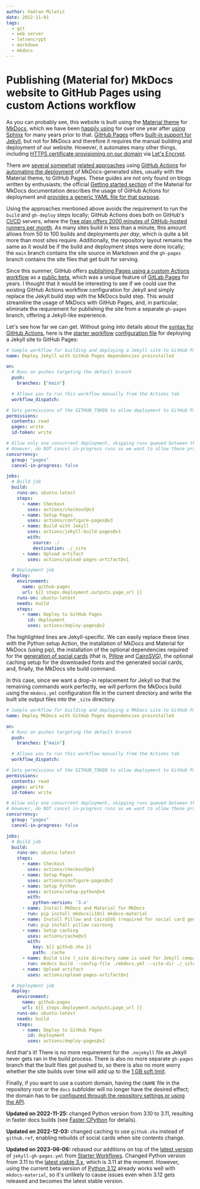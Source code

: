 ```yaml
---
author: Vedran Miletić
date: 2022-11-01
tags:
  - git
  - web server
  - letsencrypt
  - markdown
  - mkdocs
---
```


# Publishing (Material for) MkDocs website to GitHub Pages using custom Actions workflow

As you can probably see, this website is built using the [Material theme](https://squidfunk.github.io/mkdocs-material/) for [MkDocs](https://www.mkdocs.org/), which we have been [happily using](2021-08-16-markdown-vs-restructuredtext-for-teaching-materials.md) for over one year after [using Sphinx](2017-07-29-why-we-use-restructuredtext-and-sphinx-static-site-generator-for-maintaining-teaching-materials.md) for many years prior to that. [GitHub Pages](https://pages.github.com/) offers [built-in support for Jekyll](https://docs.github.com/en/pages/setting-up-a-github-pages-site-with-jekyll/about-github-pages-and-jekyll), but not for MkDocs and therefore it requires the manual building and deployment of our website. However, it automates many other things, including [HTTPS certificate provisioning on our domain](https://docs.github.com/en/pages/getting-started-with-github-pages/securing-your-github-pages-site-with-https) via [Let's Encrypt](https://letsencrypt.org/).

There are [several somewhat](https://bluegenes.github.io/mkdocs-github-actions/) [related approaches](https://github.com/Tiryoh/actions-mkdocs) using [GitHub Actions](https://github.com/features/actions) for [automating the deployment](https://github.com/marketplace/actions/deploy-mkdocs) of MkDocs-generated sites, usually with the Material theme, to GitHub Pages. These guides are not only found on blogs written by enthusiasts; the official [Getting started section](https://squidfunk.github.io/mkdocs-material/getting-started/) of the Material for MkDocs documentation describes the usage of GitHub Actions for deployment and [provides a generic YAML file for that purpose](https://squidfunk.github.io/mkdocs-material/publishing-your-site/#with-github-actions).

Using the approaches mentioned above avoids the requirement to run the `build` and `gh-deploy` steps locally; GitHub Actions does both on GitHub's [CI/CD](https://resources.github.com/ci-cd/) servers, where the [free plan offers 2000 minutes of GitHub-hosted runners per month](https://docs.github.com/en/billing/managing-billing-for-github-actions/about-billing-for-github-actions#included-storage-and-minutes). As many sites build in less than a minute, this amount allows from 50 to 100 builds and deployments *per day*, which is quite a bit more than most sites require. Additionally, the repository layout remains the same as it would be if the build and deployment steps were done locally; the `main` branch contains the site source in Markdown and the `gh-pages` branch contains the site files that get built for serving.

Since this summer, GitHub offers [publishing Pages using a custom Actions workflow](https://docs.github.com/en/pages/getting-started-with-github-pages/configuring-a-publishing-source-for-your-github-pages-site#publishing-with-a-custom-github-actions-workflow) as a [public beta](https://github.blog/changelog/2022-07-27-github-pages-custom-github-actions-workflows-beta/), which was a unique feature of [GitLab Pages](https://docs.gitlab.com/ee/user/project/pages/) for years. I thought that it would be interesting to see if we could use the existing GitHub Actions workflow configuration for Jekyll and simply replace the Jekyll build step with the MkDocs build step. This would streamline the usage of MkDocs with GitHub Pages, and, in particular, eliminate the requirement for publishing the site from a separate `gh-pages` branch, offering a Jekyll-like experience.

Let's see how far we can get. Without going into details about the [syntax for GitHub Actions](https://docs.github.com/en/actions/using-workflows/workflow-syntax-for-github-actions), here is the [starter workflow](https://github.com/actions/starter-workflows) [configuration file](https://github.com/actions/starter-workflows/blob/main/pages/jekyll-gh-pages.yml) for deploying a Jekyll site to GitHub Pages:

``` yaml hl_lines="1-2 33-37"
# Sample workflow for building and deploying a Jekyll site to GitHub Pages
name: Deploy Jekyll with GitHub Pages dependencies preinstalled

on:
  # Runs on pushes targeting the default branch
  push:
    branches: ["main"]

  # Allows you to run this workflow manually from the Actions tab
  workflow_dispatch:

# Sets permissions of the GITHUB_TOKEN to allow deployment to GitHub Pages
permissions:
  contents: read
  pages: write
  id-token: write

# Allow only one concurrent deployment, skipping runs queued between the run in-progress and latest queued.
# However, do NOT cancel in-progress runs as we want to allow these production deployments to complete.
concurrency:
  group: "pages"
  cancel-in-progress: false

jobs:
  # Build job
  build:
    runs-on: ubuntu-latest
    steps:
      - name: Checkout
        uses: actions/checkout@v3
      - name: Setup Pages
        uses: actions/configure-pages@v3
      - name: Build with Jekyll
        uses: actions/jekyll-build-pages@v1
        with:
          source: ./
          destination: ./_site
      - name: Upload artifact
        uses: actions/upload-pages-artifact@v1

  # Deployment job
  deploy:
    environment:
      name: github-pages
      url: ${{ steps.deployment.outputs.page_url }}
    runs-on: ubuntu-latest
    needs: build
    steps:
      - name: Deploy to GitHub Pages
        id: deployment
        uses: actions/deploy-pages@v2
```

The highlighted lines are Jekyll-specific. We can easily replace these lines with the Python setup Action, the installation of MkDocs and Material for MkDocs (using pip), the installation of the optional dependencies required for the [generation of social cards](https://squidfunk.github.io/mkdocs-material/setup/setting-up-social-cards/) (that is, [Pillow](https://python-pillow.org/) and [CairoSVG](https://cairosvg.org/)), the optional caching setup for the downloaded fonts and the generated social cards, and, finally, the MkDocs site build command.

In this case, since we want a drop-in replacement for Jekyll so that the remaining commands work perfectly, we will perform the MkDocs build using the `mkdocs.yml` configuration file in the current directory and write the built site output files into the `_site` directory.

``` yaml hl_lines="1-2 33-45"
# Sample workflow for building and deploying a MkDocs site to GitHub Pages
name: Deploy MkDocs with GitHub Pages dependencies preinstalled

on:
  # Runs on pushes targeting the default branch
  push:
    branches: ["main"]

  # Allows you to run this workflow manually from the Actions tab
  workflow_dispatch:

# Sets permissions of the GITHUB_TOKEN to allow deployment to GitHub Pages
permissions:
  contents: read
  pages: write
  id-token: write

# Allow only one concurrent deployment, skipping runs queued between the run in-progress and latest queued.
# However, do NOT cancel in-progress runs as we want to allow these production deployments to complete.
concurrency:
  group: "pages"
  cancel-in-progress: false

jobs:
  # Build job
  build:
    runs-on: ubuntu-latest
    steps:
      - name: Checkout
        uses: actions/checkout@v3
      - name: Setup Pages
        uses: actions/configure-pages@v3
      - name: Setup Python
        uses: actions/setup-python@v4
        with:
          python-version: '3.x'
      - name: Install MkDocs and Material for MkDocs
        run: pip install mkdocs[i18n] mkdocs-material
      - name: Install Pillow and CairoSVG (required for social card generation)
        run: pip install pillow cairosvg
      - name: Setup caching
        uses: actions/cache@v3
        with:
          key: ${{ github.sha }}
          path: .cache
      - name: Build site (_site directory name is used for Jekyll compatiblity)
        run: mkdocs build --config-file ./mkdocs.yml --site-dir ./_site
      - name: Upload artifact
        uses: actions/upload-pages-artifact@v1

  # Deployment job
  deploy:
    environment:
      name: github-pages
      url: ${{ steps.deployment.outputs.page_url }}
    runs-on: ubuntu-latest
    needs: build
    steps:
      - name: Deploy to GitHub Pages
        id: deployment
        uses: actions/deploy-pages@v2
```

And that's it! There is no more requirement for the `.nojekyll` file as Jekyll never gets ran in the build process. There is also no more separate `gh-pages` branch that the built files get pushed to, so there is also no more worry whether the site builds over time will add up to the [1 GB soft limit](https://docs.github.com/en/repositories/working-with-files/managing-large-files/about-large-files-on-github#repository-size-limits).

Finally, if you want to use a custom domain, having the `CNAME` file in the repository root or the `docs` subfolder will no longer have the desired effect; the domain has to be [configured through the repository settings or using the API](https://docs.github.com/en/pages/getting-started-with-github-pages/configuring-a-publishing-source-for-your-github-pages-site#creating-a-custom-github-actions-workflow-to-publish-your-site).

**Updated on 2022-11-25:** changed Python version from 3.10 to 3.11, resulting in faster docs builds (see [Faster CPython](https://docs.python.org/3.11/whatsnew/3.11.html#faster-cpython) for details).

**Updated on 2022-12-03:** changed caching to use `github.sha` instead of `github.ref`, enabling rebuilds of social cards when site contents change.

**Updated on 2023-06-06:** rebased our additions on top of the [latest version](https://github.com/actions/starter-workflows/blob/main/pages/jekyll-gh-pages.yml) of `jekyll-gh-pages.yml` from [Starter Workflows](https://github.com/actions/starter-workflows). Changed Python version from 3.11 to the [latest stable 3.x](https://github.com/actions/setup-python/blob/main/docs/advanced-usage.md#using-the-python-version-input), which is 3.11 at the moment. However, using the current beta version of [Python 3.12](https://docs.python.org/3.12/whatsnew/3.12.html) already works well with `mkdocs-material`, so it's unlikely to cause issues even when 3.12 gets released and becomes the latest stable version.
